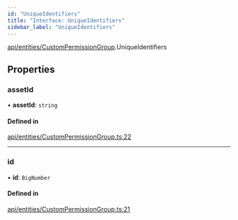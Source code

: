 ```yaml
---
id: "UniqueIdentifiers"
title: "Interface: UniqueIdentifiers"
sidebar_label: "UniqueIdentifiers"
---
```


[api/entities/CustomPermissionGroup](../../../../../modules/API/Entities/CustomPermissionGroup/CustomPermissionGroup.md).UniqueIdentifiers

## Properties

### assetId

• **assetId**: `string`

#### Defined in

[api/entities/CustomPermissionGroup.ts:22](https://github.com/PolymeshAssociation/polymesh-sdk/blob/0dbd0ebd0/src/api/entities/CustomPermissionGroup.ts#L22)

___

### id

• **id**: `BigNumber`

#### Defined in

[api/entities/CustomPermissionGroup.ts:21](https://github.com/PolymeshAssociation/polymesh-sdk/blob/0dbd0ebd0/src/api/entities/CustomPermissionGroup.ts#L21)
